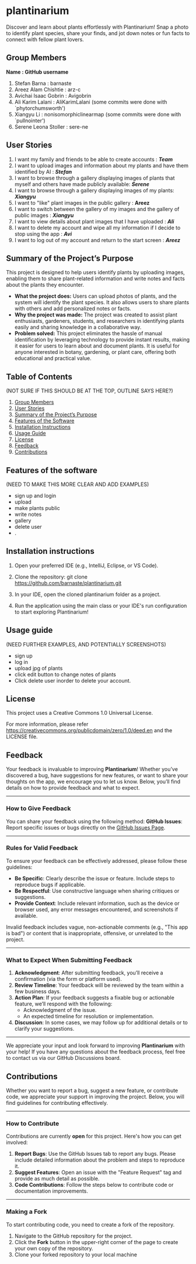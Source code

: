 # plantinarium

Discover and learn about plants effortlessly with Plantinarium! Snap a photo to identify plant species, share your finds, and jot down notes or fun facts to connect with fellow plant lovers.

## Group Members

**Name : GitHub username**

1. Stefan Barna : barnaste
2. Areez Alam Chishtie : arz-c
3. Avichai Isaac Gobrin : Avigobrin
4. Ali Karim Lalani : AliKarimLalani (some commits were done with `phytorchumsworth')
5. Xiangyu Li : nonisomorphiclinearmap (some commits were done with `pullnointer')
6. Serene Leona Stoller : sere-ne

## User Stories

1. I want my family and friends to be able to create accounts : ***Team***
2. I want to upload images and information about my plants and have them identified by AI : ***Stefan***
3. I want to browse through a gallery displaying images of plants that myself and others have made publicly available: ***Serene***
4. I want to browse through a gallery displaying images of my plants: ***Xiangyu***
5. I want to "like" plant images in the public gallery : **Areez**
6. I want to switch between the gallery of my images and the gallery of public images : ***Xiangyu***
7. I want to view details about plant images that I have uploaded : ***Ali***
8. I want to delete my account and wipe all my information if I decide to stop using the app : ***Avi***
9. I want to log out of my account and return to the start screen : ***Areez***
 

## Summary of the Project’s Purpose

This project is designed to help users identify plants by uploading images, enabling them to share plant-related information and write notes and facts about the plants they encounter.

- **What the project does:** Users can upload photos of plants, and the system will identify the plant species. It also allows users to share plants with others and add personalized notes or facts.
- **Why the project was made:** The project was created to assist plant enthusiasts, gardeners, students, and researchers in identifying plants easily and sharing knowledge in a collaborative way.
- **Problem solved:** This project eliminates the hassle of manual identification by leveraging technology to provide instant results, making it easier for users to learn about and document plants. It is useful for anyone interested in botany, gardening, or plant care, offering both educational and practical value.  

## Table of Contents
(NOT SURE IF THIS SHOULD BE AT THE TOP, OUTLINE SAYS HERE?)
1. [Group Members](#group-members)
2. [User Stories](#user-stories)
3. [Summary of the Project’s Purpose](#summary-of-the-projects-purpose)
4. [Features of the Software](#features-of-the-software)
5. [Installation Instructions](#installation-instructions)
6. [Usage Guide](#usage-guide)
7. [License](#license)
8. [Feedback](#feedback)
9. [Contributions](#contributions)


## Features of the software
(NEED TO MAKE THIS MORE CLEAR AND ADD EXAMPLES)
- sign up and login
- upload 
- make plants public
- write notes
- gallery
- delete user
- .

## Installation instructions

1. Open your preferred IDE (e.g., IntelliJ, Eclipse, or VS Code).

2. Clone the repository: git clone https://github.com/barnaste/plantinarium.git

3. In your IDE, open the cloned plantinarium folder as a project.

4. Run the application using the main class or your IDE's run configuration to start exploring Plantinarium!

## Usage guide 
(NEED FURTHER EXAMPLES, AND POTENTIALLY SCREENSHOTS)
- sign up
- log in
- upload jpg of plants
- click edit button to change notes of plants
- Click delete user inorder to delete your account.

## License 
This project uses a Creative Commons 1.0 Universal License.

For more information, please refer https://creativecommons.org/publicdomain/zero/1.0/deed.en and the LICENSE file.

## Feedback

Your feedback is invaluable to improving **Plantinarium**! Whether you’ve discovered a bug, have suggestions for new features, or want to share your thoughts on the app, we encourage you to let us know. Below, you’ll find details on how to provide feedback and what to expect.

---

### How to Give Feedback
You can share your feedback using the following method:
**GitHub Issues**: Report specific issues or bugs directly on the [GitHub Issues Page](https://github.com/barnaste/plantinarium/issues).

---

### Rules for Valid Feedback
To ensure your feedback can be effectively addressed, please follow these guidelines:
- **Be Specific**: Clearly describe the issue or feature. Include steps to reproduce bugs if applicable.
- **Be Respectful**: Use constructive language when sharing critiques or suggestions.
- **Provide Context**: Include relevant information, such as the device or browser used, any error messages encountered, and screenshots if available.

Invalid feedback includes vague, non-actionable comments (e.g., "This app is bad") or content that is inappropriate, offensive, or unrelated to the project.

---

### What to Expect When Submitting Feedback
1. **Acknowledgment**: After submitting feedback, you’ll receive a confirmation (via the form or platform used).
2. **Review Timeline**: Your feedback will be reviewed by the team within a few business days.
3. **Action Plan**: If your feedback suggests a fixable bug or actionable feature, we’ll respond with the following:
    - Acknowledgment of the issue.
    - An expected timeline for resolution or implementation.
4. **Discussion**: In some cases, we may follow up for additional details or to clarify your suggestions.

---

We appreciate your input and look forward to improving **Plantinarium** with your help! If you have any questions about the feedback process, feel free to contact us via our GitHub Discussions board.
 

## Contributions
Whether you want to report a bug, suggest a new feature, or contribute code, we appreciate your support in improving the project. Below, you will find guidelines for contributing effectively.

---

### How to Contribute
Contributions are currently **open** for this project. Here's how you can get involved:
1. **Report Bugs**: Use the GitHub Issues tab to report any bugs. Please include detailed information about the problem and steps to reproduce it.
2. **Suggest Features**: Open an issue with the "Feature Request" tag and provide as much detail as possible.
3. **Code Contributions**: Follow the steps below to contribute code or documentation improvements.

---

### Making a Fork
To start contributing code, you need to create a fork of the repository.
1. Navigate to the GitHub repository for the project.
2. Click the **Fork** button in the upper-right corner of the page to create your own copy of the repository.
3. Clone your forked repository to your local machine
